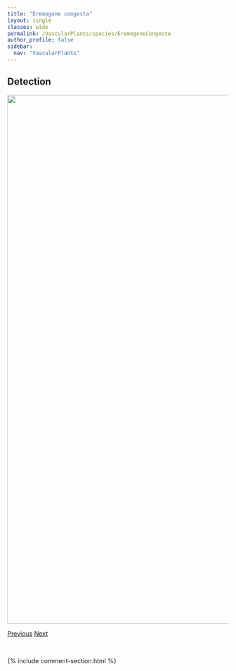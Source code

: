 ```yaml
---
title: "Eremogone congesta"
layout: single
classes: wide
permalink: /VascularPlants/species/EremogoneCongesta
author_profile: false
sidebar:
  nav: "VascularPlants"
---
```


<h2>Detection</h2>

<a href="https://drive.google.com/uc?export=view&id=1WDlQMjenHP7zsNV-wppAAD64fC7-orOO">
<img src="https://drive.google.com/uc?export=view&id=1WDlQMjenHP7zsNV-wppAAD64fC7-orOO" height = "1200" width = "800">
</a>


<a href="/DevelopmentWebsite/VascularPlants/species/EremogoneCapillaris" class="pagination--pager" title="Eremogone capillaris">Previous</a> <a href="/DevelopmentWebsite/VascularPlants/species/Ericaceae" class="pagination--pager" title="Ericaceae">Next</a>

<p>&nbsp;</p>

{% include comment-section.html %}
